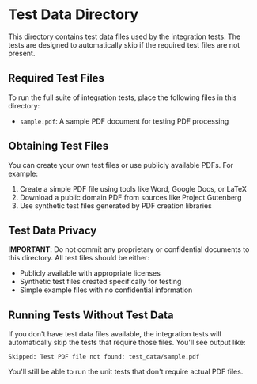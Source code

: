 # Test Data Directory

This directory contains test data files used by the integration tests. The tests are designed to automatically skip if the required test files are not present.

## Required Test Files

To run the full suite of integration tests, place the following files in this directory:

- `sample.pdf`: A sample PDF document for testing PDF processing
  
## Obtaining Test Files

You can create your own test files or use publicly available PDFs. For example:

1. Create a simple PDF file using tools like Word, Google Docs, or LaTeX
2. Download a public domain PDF from sources like Project Gutenberg
3. Use synthetic test files generated by PDF creation libraries

## Test Data Privacy

**IMPORTANT**: Do not commit any proprietary or confidential documents to this directory.
All test files should be either:

- Publicly available with appropriate licenses
- Synthetic test files created specifically for testing
- Simple example files with no confidential information

## Running Tests Without Test Data

If you don't have test data files available, the integration tests will automatically skip the tests that require those files. You'll see output like:

```
Skipped: Test PDF file not found: test_data/sample.pdf
```

You'll still be able to run the unit tests that don't require actual PDF files. 